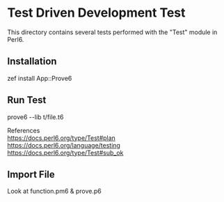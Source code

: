 # Test Driven Development Test
This directory contains several tests performed with the "Test" module in Perl6.

## Installation
zef install App::Prove6

## Run Test
prove6 --lib t/file.t6

References\
https://docs.perl6.org/type/Test#plan \
https://docs.perl6.org/language/testing \
https://docs.perl6.org/type/Test#sub_ok  



## Import File
Look at function.pm6 & prove.p6
